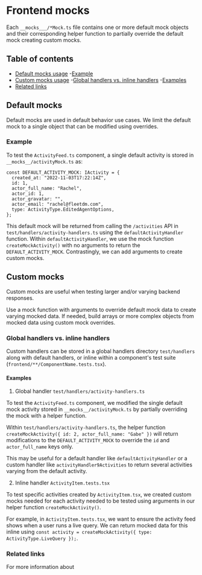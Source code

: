 # Frontend mocks

Each `__mocks___/*Mock.ts` file contains one or more default mock objects and their corresponding helper function to partially override the default mock creating custom mocks.

## Table of contents
- [Default mocks usage](#default-mocks-usage)
  -[Example](#example)
- [Custom mocks usage](#custom-mocks-usage)
  -[Global handlers vs. inline handlers](#global-handlers-vs-inline-handlers)
  -[Examples](#examples)
- [Related links](#related-links)

## Default mocks

Default mocks are used in default behavior use cases. We limit the default mock to a single object that can be modified using overrides.

### Example

To test the `ActivityFeed.ts` component, a single default activity is stored in `__mocks__/activityMock.ts` as:

```
const DEFAULT_ACTIVITY_MOCK: IActivity = {
  created_at: "2022-11-03T17:22:14Z",
  id: 1,
  actor_full_name: "Rachel",
  actor_id: 1,
  actor_gravatar: "",
  actor_email: "rachel@fleetdm.com",
  type: ActivityType.EditedAgentOptions,
};
```

This default mock will be returned from calling the `/activities` API in `test/handlers/activity-handlers.ts` using the `defaultActivityHandler` function. Within `defaultActivityHandler`, we use the mock function `createMockActivity()` with no arguments to return the `DEFAULT_ACTIVITY_MOCK`. Contrastingly, we can add arguments to create custom mocks.


## Custom mocks

Custom mocks are useful when testing larger and/or varying backend responses.

Use a mock function with arguments to override default mock data to create varying mocked data. If needed, build arrays or more complex objects from mocked data using custom mock overrides.

### Global handlers vs. inline handlers

Custom handlers can be stored in a global handlers directory `test/handlers` along with default handlers, or inline within a component's test suite (`frontend/**/ComponentName.tests.tsx`).

#### Examples

1. Global handler `test/handlers/activity-handlers.ts`

To test the `ActivityFeed.ts` component, we modified the single default mock activity stored in `__mocks__/activityMock.ts` by partially overriding the mock with a helper function.

Within `test/handlers/activity-handlers.ts`, the helper function
`createMockActivity({ id: 2, actor_full_name: "Gabe" })` will return modifications to the `DEFAULT_ACTIVITY_MOCK` to override the `id` and `actor_full_name` keys only.

This may be useful for a default handler like `defaultActivityHandler` or a custom handler like `activityHandler9Activities` to return several activities varying from the default activity.

2. Inline handler `ActivityItem.tests.tsx`

To test specific activities created by `ActivityItem.tsx`, we created custom mocks needed for each activity needed to be tested using arguments in our helper function `createMockActivity()`.

For example, in `ActivityItem.tests.tsx`, we want to ensure the activity feed shows when a user runs a live query. We can return mocked data for this inline using `const activity = createMockActivity({ type: ActivityType.LiveQuery });`.

### Related links

For more information about 



